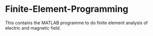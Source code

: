 # Finite-Element-Programming
This contains the MATLAB programme to do finite element analysis of electric and magnetic field.
